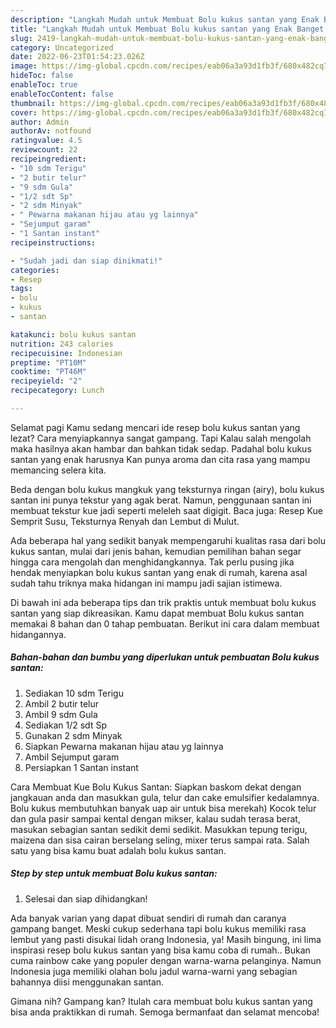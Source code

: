 ```yaml
---
description: "Langkah Mudah untuk Membuat Bolu kukus santan yang Enak Banget, Buat Buka Puasa Menggugah Selera"
title: "Langkah Mudah untuk Membuat Bolu kukus santan yang Enak Banget, Buat Buka Puasa Menggugah Selera"
slug: 2419-langkah-mudah-untuk-membuat-bolu-kukus-santan-yang-enak-banget-buat-buka-puasa-menggugah-selera
category: Uncategorized
date: 2022-06-23T01:54:23.026Z
image: https://img-global.cpcdn.com/recipes/eab06a3a93d1fb3f/680x482cq70/bolu-kukus-santan-foto-resep-utama.jpg
hideToc: false
enableToc: true
enableTocContent: false
thumbnail: https://img-global.cpcdn.com/recipes/eab06a3a93d1fb3f/680x482cq70/bolu-kukus-santan-foto-resep-utama.jpg
cover: https://img-global.cpcdn.com/recipes/eab06a3a93d1fb3f/680x482cq70/bolu-kukus-santan-foto-resep-utama.jpg
author: Admin
authorAv: notfound
ratingvalue: 4.5
reviewcount: 22
recipeingredient:
- "10 sdm Terigu"
- "2 butir telur"
- "9 sdm Gula"
- "1/2 sdt Sp"
- "2 sdm Minyak"
- " Pewarna makanan hijau atau yg lainnya"
- "Sejumput garam"
- "1 Santan instant"
recipeinstructions:

- "Sudah jadi dan siap dinikmati!"
categories:
- Resep
tags:
- bolu
- kukus
- santan

katakunci: bolu kukus santan 
nutrition: 243 calories
recipecuisine: Indonesian
preptime: "PT10M"
cooktime: "PT46M"
recipeyield: "2"
recipecategory: Lunch

---
```



Selamat pagi Kamu sedang mencari ide resep bolu kukus santan yang lezat? Cara menyiapkannya sangat gampang. Tapi Kalau salah mengolah maka hasilnya akan hambar dan bahkan tidak sedap. Padahal bolu kukus santan yang enak harusnya Kan punya aroma dan cita rasa yang mampu memancing selera kita.


Beda dengan bolu kukus mangkuk yang teksturnya ringan (airy), bolu kukus santan ini punya tekstur yang agak berat. Namun, penggunaan santan ini membuat tekstur kue jadi seperti meleleh saat digigit. Baca juga: Resep Kue Semprit Susu, Teksturnya Renyah dan Lembut di Mulut.

Ada beberapa hal yang sedikit banyak mempengaruhi kualitas rasa dari bolu kukus santan, mulai dari jenis bahan, kemudian pemilihan bahan segar hingga cara mengolah dan menghidangkannya. Tak perlu pusing jika hendak menyiapkan bolu kukus santan yang enak di rumah, karena asal sudah tahu triknya maka hidangan ini mampu jadi sajian istimewa.


Di bawah ini ada beberapa tips dan trik praktis untuk membuat bolu kukus santan yang siap dikreasikan. Kamu dapat membuat Bolu kukus santan memakai 8 bahan dan 0 tahap pembuatan. Berikut ini cara dalam membuat hidangannya.

<!--inarticleads1-->

##### Bahan-bahan dan bumbu yang diperlukan untuk pembuatan Bolu kukus santan:

1. Sediakan 10 sdm Terigu
1. Ambil 2 butir telur
1. Ambil 9 sdm Gula
1. Sediakan 1/2 sdt Sp
1. Gunakan 2 sdm Minyak
1. Siapkan  Pewarna makanan hijau atau yg lainnya
1. Ambil Sejumput garam
1. Persiapkan 1 Santan instant


Cara Membuat Kue Bolu Kukus Santan: Siapkan baskom dekat dengan jangkauan anda dan masukkan gula, telur dan cake emulsifier kedalamnya. Bolu kukus membutuhkan banyak uap air untuk bisa merekah) Kocok telur dan gula pasir sampai kental dengan mikser, kalau sudah terasa berat, masukan sebagian santan sedikit demi sedikit. Masukkan tepung terigu, maizena dan sisa cairan berselang seling, mixer terus sampai rata. Salah satu yang bisa kamu buat adalah bolu kukus santan. 

<!--inarticleads2-->

##### Step by step untuk membuat Bolu kukus santan:


1. Selesai dan siap dihidangkan!

Ada banyak varian yang dapat dibuat sendiri di rumah dan caranya gampang banget. Meski cukup sederhana tapi bolu kukus memiliki rasa lembut yang pasti disukai lidah orang Indonesia, ya! Masih bingung, ini lima inspirasi resep bolu kukus santan yang bisa kamu coba di rumah.. Bukan cuma rainbow cake yang populer dengan warna-warna pelanginya. Namun Indonesia juga memiliki olahan bolu jadul warna-warni yang sebagian bahannya diisi menggunakan santan. 

Gimana nih? Gampang kan? Itulah cara membuat bolu kukus santan yang bisa anda praktikkan di rumah. Semoga bermanfaat dan selamat mencoba!
